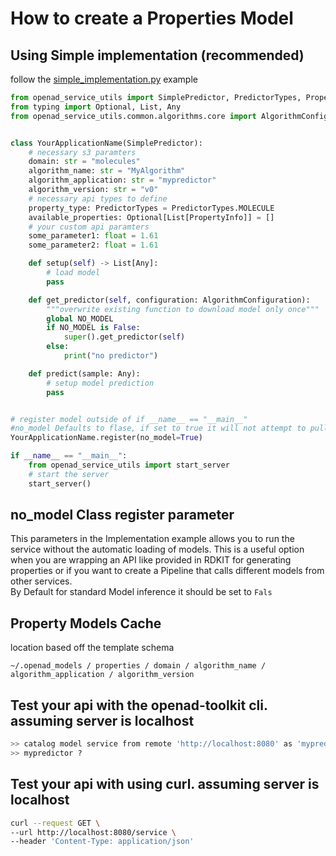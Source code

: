 # How to create a Properties Model

## Using Simple implementation (recommended)
follow the [simple_implementation.py](/examples/properties/implementation.py) example

```python
from openad_service_utils import SimplePredictor, PredictorTypes, PropertyInfo
from typing import Optional, List, Any
from openad_service_utils.common.algorithms.core import AlgorithmConfiguration


class YourApplicationName(SimplePredictor):
    # necessary s3 paramters
    domain: str = "molecules"
    algorithm_name: str = "MyAlgorithm"
    algorithm_application: str = "mypredictor"
    algorithm_version: str = "v0"
    # necessary api types to define
    property_type: PredictorTypes = PredictorTypes.MOLECULE
    available_properties: Optional[List[PropertyInfo]] = []
    # your custom api paramters
    some_parameter1: float = 1.61
    some_parameter2: float = 1.61

    def setup(self) -> List[Any]:
        # load model
        pass

    def get_predictor(self, configuration: AlgorithmConfiguration):
        """overwrite existing function to download model only once"""
        global NO_MODEL
        if NO_MODEL is False:
            super().get_predictor(self)
        else:
            print("no predictor")

    def predict(sample: Any):
        # setup model prediction
        pass


# register model outside of if __name__ == "__main__"
#no_model Defaults to flase, if set to true it will not attempt to pull any stred mode lcheckpoints
YourApplicationName.register(no_model=True)

if __name__ == "__main__":
    from openad_service_utils import start_server
    # start the server
    start_server()
```

## no_model Class register parameter
This parameters in the Implementation example allows you to run the service without the automatic loading of models. This is a useful option when you are wrapping an API like provided in RDKIT for generating properties or if you want to create a Pipeline that calls different models from other services. <br>
By Default for standard Model inference it should be set to `Fals`

## Property Models Cache

location based off the template schema

`~/.openad_models / properties / domain / algorithm_name / algorithm_application / algorithm_version`

## Test your api with the openad-toolkit cli. assuming server is localhost
```bash
>> catalog model service from remote 'http://localhost:8080' as 'mypredictor'
>> mypredictor ?
```

## Test your api with using curl. assuming server is localhost
```bash
curl --request GET \
--url http://localhost:8080/service \
--header 'Content-Type: application/json'
```